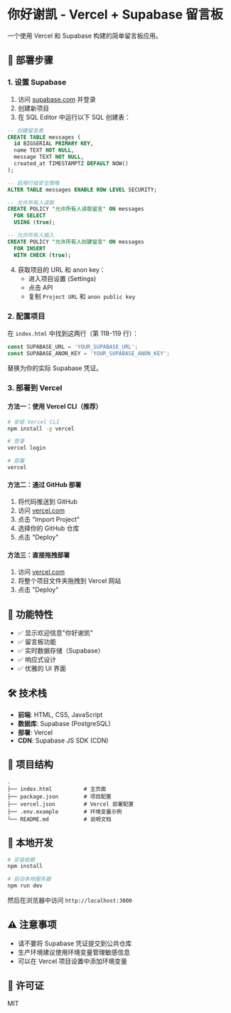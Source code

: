 # 你好谢凯 - Vercel + Supabase 留言板

一个使用 Vercel 和 Supabase 构建的简单留言板应用。

## 🚀 部署步骤

### 1. 设置 Supabase

1. 访问 [supabase.com](https://supabase.com) 并登录
2. 创建新项目
3. 在 SQL Editor 中运行以下 SQL 创建表：

```sql
-- 创建留言表
CREATE TABLE messages (
  id BIGSERIAL PRIMARY KEY,
  name TEXT NOT NULL,
  message TEXT NOT NULL,
  created_at TIMESTAMPTZ DEFAULT NOW()
);

-- 启用行级安全策略
ALTER TABLE messages ENABLE ROW LEVEL SECURITY;

-- 允许所有人读取
CREATE POLICY "允许所有人读取留言" ON messages
  FOR SELECT
  USING (true);

-- 允许所有人插入
CREATE POLICY "允许所有人创建留言" ON messages
  FOR INSERT
  WITH CHECK (true);
```

4. 获取项目的 URL 和 anon key：
   - 进入项目设置 (Settings)
   - 点击 API
   - 复制 `Project URL` 和 `anon public key`

### 2. 配置项目

在 `index.html` 中找到这两行（第 118-119 行）：

```javascript
const SUPABASE_URL = 'YOUR_SUPABASE_URL';
const SUPABASE_ANON_KEY = 'YOUR_SUPABASE_ANON_KEY';
```

替换为你的实际 Supabase 凭证。

### 3. 部署到 Vercel

#### 方法一：使用 Vercel CLI（推荐）

```bash
# 安装 Vercel CLI
npm install -g vercel

# 登录
vercel login

# 部署
vercel
```

#### 方法二：通过 GitHub 部署

1. 将代码推送到 GitHub
2. 访问 [vercel.com](https://vercel.com)
3. 点击 "Import Project"
4. 选择你的 GitHub 仓库
5. 点击 "Deploy"

#### 方法三：直接拖拽部署

1. 访问 [vercel.com](https://vercel.com)
2. 将整个项目文件夹拖拽到 Vercel 网站
3. 点击 "Deploy"

## 📝 功能特性

- ✅ 显示欢迎信息"你好谢凯"
- ✅ 留言板功能
- ✅ 实时数据存储（Supabase）
- ✅ 响应式设计
- ✅ 优雅的 UI 界面

## 🛠️ 技术栈

- **前端**: HTML, CSS, JavaScript
- **数据库**: Supabase (PostgreSQL)
- **部署**: Vercel
- **CDN**: Supabase JS SDK (CDN)

## 📂 项目结构

```
.
├── index.html          # 主页面
├── package.json        # 项目配置
├── vercel.json         # Vercel 部署配置
├── .env.example        # 环境变量示例
└── README.md           # 说明文档
```

## 🔧 本地开发

```bash
# 安装依赖
npm install

# 启动本地服务器
npm run dev
```

然后在浏览器中访问 `http://localhost:3000`

## ⚠️ 注意事项

- 请不要将 Supabase 凭证提交到公共仓库
- 生产环境建议使用环境变量管理敏感信息
- 可以在 Vercel 项目设置中添加环境变量

## 📄 许可证

MIT
